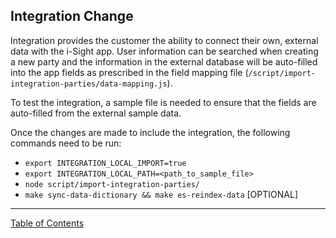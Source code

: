 ## Integration Change

Integration provides the customer the ability to connect their own, external data with the i-Sight app. User information can be searched when creating a new party and the information in the external database will be auto-filled into the app fields as prescribed in the field mapping file (`/script/import-integration-parties/data-mapping.js`).

To test the integration, a sample file is needed to ensure that the fields are auto-filled from the external sample data.

Once the changes are made to include the integration, the following commands need to be run:
- `export INTEGRATION_LOCAL_IMPORT=true`
- `export INTEGRATION_LOCAL_PATH=<path_to_sample_file>`
- `node script/import-integration-parties/`
- `make sync-data-dictionary && make es-reindex-data` [OPTIONAL]

***
[Table of Contents](../README.md)